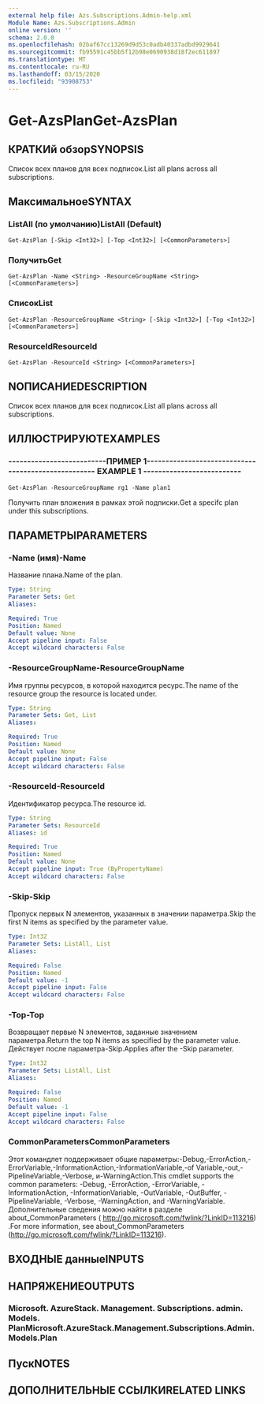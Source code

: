 ```yaml
---
external help file: Azs.Subscriptions.Admin-help.xml
Module Name: Azs.Subscriptions.Admin
online version: ''
schema: 2.0.0
ms.openlocfilehash: 02baf67cc13269d9d53c0adb40337adbd9929641
ms.sourcegitcommit: fb95591c45bb5f12b98e0690938d18f2ec611897
ms.translationtype: MT
ms.contentlocale: ru-RU
ms.lasthandoff: 03/15/2020
ms.locfileid: "93908753"
---
```

# <span data-ttu-id="2e553-101">Get-AzsPlan</span><span class="sxs-lookup"><span data-stu-id="2e553-101">Get-AzsPlan</span></span>

## <span data-ttu-id="2e553-102">КРАТКИй обзор</span><span class="sxs-lookup"><span data-stu-id="2e553-102">SYNOPSIS</span></span>
<span data-ttu-id="2e553-103">Список всех планов для всех подписок.</span><span class="sxs-lookup"><span data-stu-id="2e553-103">List all plans across all subscriptions.</span></span>

## <span data-ttu-id="2e553-104">Максимальное</span><span class="sxs-lookup"><span data-stu-id="2e553-104">SYNTAX</span></span>

### <span data-ttu-id="2e553-105">ListAll (по умолчанию)</span><span class="sxs-lookup"><span data-stu-id="2e553-105">ListAll (Default)</span></span>
```
Get-AzsPlan [-Skip <Int32>] [-Top <Int32>] [<CommonParameters>]
```

### <span data-ttu-id="2e553-106">Получить</span><span class="sxs-lookup"><span data-stu-id="2e553-106">Get</span></span>
```
Get-AzsPlan -Name <String> -ResourceGroupName <String> [<CommonParameters>]
```

### <span data-ttu-id="2e553-107">Список</span><span class="sxs-lookup"><span data-stu-id="2e553-107">List</span></span>
```
Get-AzsPlan -ResourceGroupName <String> [-Skip <Int32>] [-Top <Int32>] [<CommonParameters>]
```

### <span data-ttu-id="2e553-108">ResourceId</span><span class="sxs-lookup"><span data-stu-id="2e553-108">ResourceId</span></span>
```
Get-AzsPlan -ResourceId <String> [<CommonParameters>]
```

## <span data-ttu-id="2e553-109">NОПИСАНИЕ</span><span class="sxs-lookup"><span data-stu-id="2e553-109">DESCRIPTION</span></span>
<span data-ttu-id="2e553-110">Список всех планов для всех подписок.</span><span class="sxs-lookup"><span data-stu-id="2e553-110">List all plans across all subscriptions.</span></span>

## <span data-ttu-id="2e553-111">ИЛЛЮСТРИРУЮТ</span><span class="sxs-lookup"><span data-stu-id="2e553-111">EXAMPLES</span></span>

### <span data-ttu-id="2e553-112">--------------------------ПРИМЕР 1--------------------------</span><span class="sxs-lookup"><span data-stu-id="2e553-112">-------------------------- EXAMPLE 1 --------------------------</span></span>
```
Get-AzsPlan -ResourceGroupName rg1 -Name plan1
```

<span data-ttu-id="2e553-113">Получить план вложения в рамках этой подписки.</span><span class="sxs-lookup"><span data-stu-id="2e553-113">Get a specifc plan under this subscriptions.</span></span>

## <span data-ttu-id="2e553-114">ПАРАМЕТРЫ</span><span class="sxs-lookup"><span data-stu-id="2e553-114">PARAMETERS</span></span>

### <span data-ttu-id="2e553-115">-Name (имя)</span><span class="sxs-lookup"><span data-stu-id="2e553-115">-Name</span></span>
<span data-ttu-id="2e553-116">Название плана.</span><span class="sxs-lookup"><span data-stu-id="2e553-116">Name of the plan.</span></span>

```yaml
Type: String
Parameter Sets: Get
Aliases: 

Required: True
Position: Named
Default value: None
Accept pipeline input: False
Accept wildcard characters: False
```

### <span data-ttu-id="2e553-117">-ResourceGroupName</span><span class="sxs-lookup"><span data-stu-id="2e553-117">-ResourceGroupName</span></span>
<span data-ttu-id="2e553-118">Имя группы ресурсов, в которой находится ресурс.</span><span class="sxs-lookup"><span data-stu-id="2e553-118">The name of the resource group the resource is located under.</span></span>

```yaml
Type: String
Parameter Sets: Get, List
Aliases: 

Required: True
Position: Named
Default value: None
Accept pipeline input: False
Accept wildcard characters: False
```

### <span data-ttu-id="2e553-119">-ResourceId</span><span class="sxs-lookup"><span data-stu-id="2e553-119">-ResourceId</span></span>
<span data-ttu-id="2e553-120">Идентификатор ресурса.</span><span class="sxs-lookup"><span data-stu-id="2e553-120">The resource id.</span></span>

```yaml
Type: String
Parameter Sets: ResourceId
Aliases: id

Required: True
Position: Named
Default value: None
Accept pipeline input: True (ByPropertyName)
Accept wildcard characters: False
```

### <span data-ttu-id="2e553-121">-Skip</span><span class="sxs-lookup"><span data-stu-id="2e553-121">-Skip</span></span>
<span data-ttu-id="2e553-122">Пропуск первых N элементов, указанных в значении параметра.</span><span class="sxs-lookup"><span data-stu-id="2e553-122">Skip the first N items as specified by the parameter value.</span></span>

```yaml
Type: Int32
Parameter Sets: ListAll, List
Aliases: 

Required: False
Position: Named
Default value: -1
Accept pipeline input: False
Accept wildcard characters: False
```

### <span data-ttu-id="2e553-123">-Top</span><span class="sxs-lookup"><span data-stu-id="2e553-123">-Top</span></span>
<span data-ttu-id="2e553-124">Возвращает первые N элементов, заданные значением параметра.</span><span class="sxs-lookup"><span data-stu-id="2e553-124">Return the top N items as specified by the parameter value.</span></span>
<span data-ttu-id="2e553-125">Действует после параметра-Skip.</span><span class="sxs-lookup"><span data-stu-id="2e553-125">Applies after the -Skip parameter.</span></span>

```yaml
Type: Int32
Parameter Sets: ListAll, List
Aliases: 

Required: False
Position: Named
Default value: -1
Accept pipeline input: False
Accept wildcard characters: False
```

### <span data-ttu-id="2e553-126">CommonParameters</span><span class="sxs-lookup"><span data-stu-id="2e553-126">CommonParameters</span></span>
<span data-ttu-id="2e553-127">Этот командлет поддерживает общие параметры:-Debug,-ErrorAction,-ErrorVariable,-InformationAction,-InformationVariable,-of Variable,-out,-PipelineVariable,-Verbose, и-WarningAction.</span><span class="sxs-lookup"><span data-stu-id="2e553-127">This cmdlet supports the common parameters: -Debug, -ErrorAction, -ErrorVariable, -InformationAction, -InformationVariable, -OutVariable, -OutBuffer, -PipelineVariable, -Verbose, -WarningAction, and -WarningVariable.</span></span> <span data-ttu-id="2e553-128">Дополнительные сведения можно найти в разделе about_CommonParameters ( http://go.microsoft.com/fwlink/?LinkID=113216) .</span><span class="sxs-lookup"><span data-stu-id="2e553-128">For more information, see about_CommonParameters (http://go.microsoft.com/fwlink/?LinkID=113216).</span></span>

## <span data-ttu-id="2e553-129">ВХОДНЫЕ данные</span><span class="sxs-lookup"><span data-stu-id="2e553-129">INPUTS</span></span>

## <span data-ttu-id="2e553-130">НАПРЯЖЕНИЕ</span><span class="sxs-lookup"><span data-stu-id="2e553-130">OUTPUTS</span></span>

### <span data-ttu-id="2e553-131">Microsoft. AzureStack. Management. Subscriptions. admin. Models. Plan</span><span class="sxs-lookup"><span data-stu-id="2e553-131">Microsoft.AzureStack.Management.Subscriptions.Admin.Models.Plan</span></span>

## <span data-ttu-id="2e553-132">Пуск</span><span class="sxs-lookup"><span data-stu-id="2e553-132">NOTES</span></span>

## <span data-ttu-id="2e553-133">ДОПОЛНИТЕЛЬНЫЕ ССЫЛКИ</span><span class="sxs-lookup"><span data-stu-id="2e553-133">RELATED LINKS</span></span>

